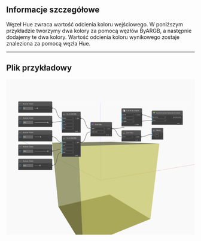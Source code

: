 ## Informacje szczegółowe
Węzeł Hue zwraca wartość odcienia koloru wejściowego. W poniższym przykładzie tworzymy dwa kolory za pomocą węzłów ByARGB, a następnie dodajemy te dwa kolory. Wartość odcienia koloru wynikowego zostaje znaleziona za pomocą węzła Hue.
___
## Plik przykładowy

![Hue](./DSCore.Color.Hue_img.jpg)

